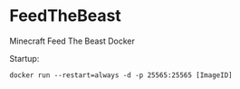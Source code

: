 # FeedTheBeast
Minecraft Feed The Beast Docker

Startup:
```console
docker run --restart=always -d -p 25565:25565 [ImageID]
```